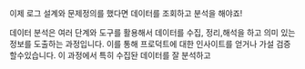 
이제 로그 설계와 문제정의를 했다면 데이터를 조회하고 분석을 해야죠!

데이터 분석은 여러 단계와 도구를 활용해서 데이터를 수집, 정리,해석을 하고 의미 있는 정보를 도출하는 과정입니다.
이를 통해 프로덕트에 대한 인사이트를 얻거나 가설 검증할수있습니다.
이 과정에서 특히 수집돤 데이터를 잘 분석하고 